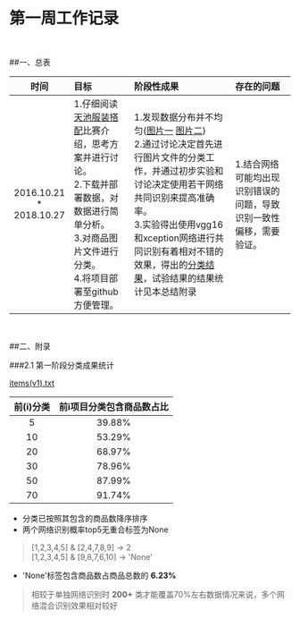 # 第一周工作记录

<!-- Write By JChrysanthemum at 2018.10.30 -->


<br>

##一、总表
<br>

|时间|目标|阶段性成果|存在的问题
|:---:|:---|:---|:---|
|2016.10.21<br>*<br>2018.10.27|1.仔细阅读[天池服装搭配](https://tianchi.aliyun.com/competition/introduction.htm?spm=5176.11165320.5678.1.483f660e4d5X12&raceId=231575)比赛介绍，思考方案并进行讨论。<br>2.下载并部署数据，对数据进行简单分析。<br>3.对商品图片文件进行分类。<br>4.将项目部署至github方便管理。|1.发现数据分布并不均匀([图片一](https://github.com/lzutianchi/TBClothe/blob/master/Log/data/dim_fashion_matchsets_data_alternativeCount.png) [图片二](https://github.com/lzutianchi/TBClothe/blob/master/Log/data/dim_fashion_matchsets_data_packageCount.png))<br>2.通过讨论决定首先进行图片文件的分类工作，并通过初步实验和讨论决定使用若干网络共同识别来提高准确率。<br>3.实验得出使用vgg16和xception网络进行共同识别有着相对不错的效果，得出的[分类结果](https://github.com/lzutianchi/TBClothe/blob/master/Log/data/items(v1).txt)，试验结果的结果统计见本总结附录|1.结合网络可能均出现识别错误的问题，导致识别一致性偏移，需要验证。|

<br>

##二、附录
<br>

###2.1 第一阶段分类成果统计
<br>

[items(v1).txt](https://github.com/lzutianchi/TBClothe/blob/master/Log/data/items(v1).txt)
<br>


|前(i)分类|前i项目分类包含商品数占比|
|:---:|:---:|
|5|39.88%|
|10|53.29%|
|20|68.97%|
|30|78.96%|
|50|87.99%|
|70|91.74%|

* 分类已按照其包含的商品数降序排序
* 两个网络识别概率top5无重合标签为None
> [1,2,3,4,5] & [2,4,7,8,9] -> 2 <br> [1,2,3,4,5] & [9,8,7,6,10] -> 'None'
* 'None'标签包含商品数占商品总数的 **6.23%**
> 相较于单独网络识别时 **200+** 类才能覆盖70%左右数据情况来说，多个网络混合识别效果相对较好